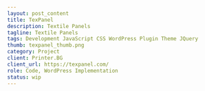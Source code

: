 ```yaml
---
layout: post_content
title: TexPanel
description: Textile Panels
tagline: Textile Panels
tags: Development JavaScript CSS WordPress Plugin Theme JQuery
thumb: texpanel_thumb.png
category: Project
client: Printer.BG
client_url: https://texpanel.com/
role: Code, WordPress Implementation
status: wip
---
```



